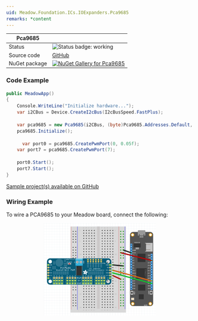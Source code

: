 ```yaml
---
uid: Meadow.Foundation.ICs.IOExpanders.Pca9685
remarks: *content
---
```


| Pca9685 | |
|--------|--------|
| Status | <img src="https://img.shields.io/badge/Working-brightgreen" style="width: auto; height: -webkit-fill-available;" alt="Status badge: working" /> |
| Source code | [GitHub](https://github.com/WildernessLabs/Meadow.Foundation/tree/main/Source/Meadow.Foundation.Peripherals/ICs.IOExpanders.Pca9685) |
| NuGet package | <a href="https://www.nuget.org/packages/Meadow.Foundation.ICs.IOExpanders.Pca9685/" target="_blank"><img src="https://img.shields.io/nuget/v/Meadow.Foundation.ICs.IOExpanders.Pca9685.svg?label=Meadow.Foundation.ICs.IOExpanders.Pca9685" alt="NuGet Gallery for Pca9685" /></a> |

### Code Example

```csharp
public MeadowApp()
{
    Console.WriteLine("Initialize hardware...");
    var i2CBus = Device.CreateI2cBus(I2cBusSpeed.FastPlus);

    var pca9685 = new Pca9685(i2CBus, (byte)Pca9685.Addresses.Default, 50);
    pca9685.Initialize();

      var port0 = pca9685.CreatePwmPort(0, 0.05f);
    var port7 = pca9685.CreatePwmPort(7);

    port0.Start();
    port7.Start();
}

```

[Sample project(s) available on GitHub](https://github.com/WildernessLabs/Meadow.Foundation/tree/main/Source/Meadow.Foundation.Peripherals/ICs.IOExpanders.Pca9685/Samples/Pca9685_Sample)

### Wiring Example

To wire a PCA9685 to your Meadow board, connect the following:

<img src="../../API_Assets/Meadow.Foundation.ICs.IOExpanders.Pca9685/Pca9685_Fritzing.png" 
    style="width: 60%; display: block; margin-left: auto; margin-right: auto;" />

